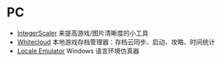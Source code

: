 # PC

- [IntegerScaler](https://tanalin.com/en/projects/integer-scaler/)
来提高游戏/图片清晰度的小工具
- [Whitecloud](https://whitecloud.xyyaya.com/)
本地游戏存档管理器：存档云同步、启动、攻略、时间统计
- [Locale Emulator](https://pooi.moe/Locale-Emulator/)
Windows 语言环境仿真器